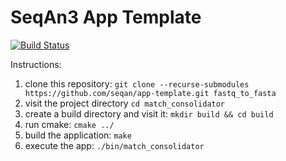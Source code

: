 # SeqAn3 App Template

[![Build Status](https://github.com/seqan/app-template/workflows/App%20CI/badge.svg)](https://github.com/seqan/app-template/actions?query=branch%3Amaster+workflow%3A%22App+CI%22)



Instructions:
1. clone this repository: `git clone --recurse-submodules https://github.com/seqan/app-template.git fastq_to_fasta`
2. visit the project directory `cd match_consolidator`
3. create a build directory and visit it: `mkdir build && cd build`
4. run cmake: `cmake ../`
5. build the application: `make`
6. execute the app: `./bin/match_consolidator`
